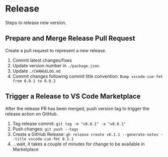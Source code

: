# Release



Steps to release new version.

## Prepare and Merge Release Pull Request

Create a pull request to represent a new release.

1. Commit latest changes/fixes
1. Update version number in `./package.json`
1. Update `./CHANGELOG.md`
1. Commit changes following commit title convention: `Bump vscode-cue-fmt from 0.0.1 to 0.0.2`

## Trigger a Release to VS Code Marketplace

After the release PR has been merged, push version tag to trigger the release action on GitHub.

1. Tag release commit: `git tag -m "v0.0.1" -a "v0.0.1"`
1. Push changes: `git push --tags`
1. Create a GitHub Release: `gh release create v0.1.1 --generate-notes --title vscode-cue-fmt 0.1.1`
1. ...wait, it takes a couple of minutes for change to be available in Marketplace
